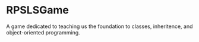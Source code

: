 # RPSLSGame
 A game dedicated to teaching us the foundation to classes, inheritence, and object-oriented programming.
